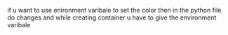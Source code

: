 if u want to use enironment varibale to set the color then in the python file do changes and while creating container u have to give the environment varibale
